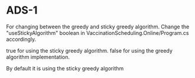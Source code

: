 # ADS-1
For changing between the greedy and sticky greedy algorithm. Change the "useStickyAlgorithm" boolean in VaccinationScheduling.Online/Program.cs accordingly.

true for using the sticky greedy algorithm.
false for using the greedy algorithm implementation.

By default it is using the sticky greedy algorithm
